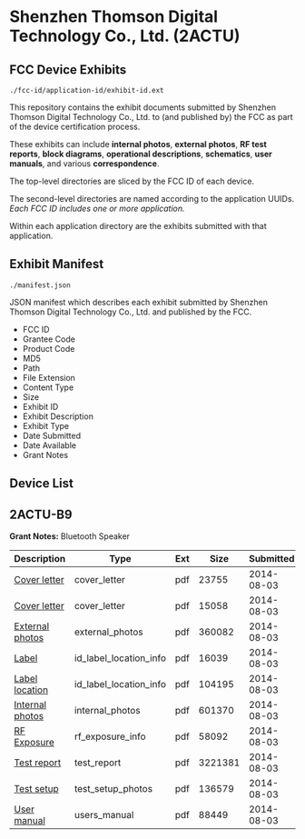 # Shenzhen Thomson Digital Technology Co., Ltd. (2ACTU)
## FCC Device Exhibits

```
./fcc-id/application-id/exhibit-id.ext
```

This repository contains the exhibit documents submitted by Shenzhen Thomson Digital Technology Co., Ltd. to (and published by) the FCC as part of the device certification process.

These exhibits can include **internal photos**, **external photos**, **RF test reports**, **block diagrams**, **operational descriptions**, **schematics**, **user manuals**, and various **correspondence**.

The top-level directories are sliced by the FCC ID of each device.

The second-level directories are named according to the application UUIDs. *Each FCC ID includes one or more application.*

Within each application directory are the exhibits submitted with that application. 

## Exhibit Manifest

```
./manifest.json
```

JSON manifest which describes each exhibit submitted by Shenzhen Thomson Digital Technology Co., Ltd. and published by the FCC.

- FCC ID
- Grantee Code
- Product Code
- MD5
- Path
- File Extension
- Content Type
- Size
- Exhibit ID
- Exhibit Description
- Exhibit Type
- Date Submitted
- Date Available
- Grant Notes

## Device List
## 2ACTU-B9
**Grant Notes:** Bluetooth Speaker

| Description | Type | Ext | Size | Submitted | Available |
| ----------- | ---- | --- | ---- | --------- | --------- |
| [Cover letter](2ACTU-B9/05153f79629f0c659242adfad08b5304/2344416.pdf) | cover_letter | pdf | 23755 | 2014-08-03 | 2014-08-03 |
| [Cover letter](2ACTU-B9/05153f79629f0c659242adfad08b5304/2344417.pdf) | cover_letter | pdf | 15058 | 2014-08-03 | 2014-08-03 |
| [External photos](2ACTU-B9/05153f79629f0c659242adfad08b5304/2344418.pdf) | external_photos | pdf | 360082 | 2014-08-03 | 2014-08-03 |
| [Label](2ACTU-B9/05153f79629f0c659242adfad08b5304/2344419.pdf) | id_label_location_info | pdf | 16039 | 2014-08-03 | 2014-08-03 |
| [Label location](2ACTU-B9/05153f79629f0c659242adfad08b5304/2344420.pdf) | id_label_location_info | pdf | 104195 | 2014-08-03 | 2014-08-03 |
| [Internal photos](2ACTU-B9/05153f79629f0c659242adfad08b5304/2344421.pdf) | internal_photos | pdf | 601370 | 2014-08-03 | 2014-08-03 |
| [RF Exposure](2ACTU-B9/05153f79629f0c659242adfad08b5304/2344423.pdf) | rf_exposure_info | pdf | 58092 | 2014-08-03 | 2014-08-03 |
| [Test report](2ACTU-B9/05153f79629f0c659242adfad08b5304/2344425.pdf) | test_report | pdf | 3221381 | 2014-08-03 | 2014-08-03 |
| [Test setup](2ACTU-B9/05153f79629f0c659242adfad08b5304/2344426.pdf) | test_setup_photos | pdf | 136579 | 2014-08-03 | 2014-08-03 |
| [User manual](2ACTU-B9/05153f79629f0c659242adfad08b5304/2344427.pdf) | users_manual | pdf | 88449 | 2014-08-03 | 2014-08-03 |
